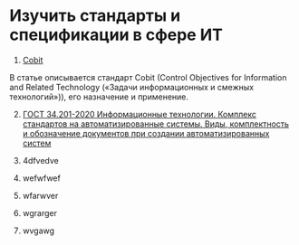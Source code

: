 # Изучить стандарты и спецификации в сфере ИТ

1. [Cobit](https://studopedia.ru/1_126264_standart-CobiT.html)

В статье описывается стандарт Cobit (Control Objectives for Information and Related Technology («Задачи информационных и смежных технологий»)), его назначение
и применение.

2. [ГОСТ 34.201-2020
Информационные технологии. Комплекс стандартов на автоматизированные системы. Виды, комплектность и обозначение документов при создании автоматизированных систем](https://internet-law.ru/gosts/gost/76011/)

3. 4dfvedve
4. wefwfwef
5. wfarwver
6. wgrarger
7. wvgawg
